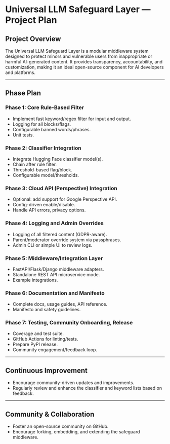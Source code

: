 # Universal LLM Safeguard Layer — Project Plan

## Project Overview

The Universal LLM Safeguard Layer is a modular middleware system designed to protect minors and vulnerable users from inappropriate or harmful AI-generated content. It provides transparency, accountability, and customization, making it an ideal open-source component for AI developers and platforms.

---

## Phase Plan

### Phase 1: Core Rule-Based Filter

* Implement fast keyword/regex filter for input and output.
* Logging for all blocks/flags.
* Configurable banned words/phrases.
* Unit tests.

### Phase 2: Classifier Integration

* Integrate Hugging Face classifier model(s).
* Chain after rule filter.
* Threshold-based flag/block.
* Configurable model/thresholds.

### Phase 3: Cloud API (Perspective) Integration

* Optional: add support for Google Perspective API.
* Config-driven enable/disable.
* Handle API errors, privacy options.

### Phase 4: Logging and Admin Overrides

* Logging of all filtered content (GDPR-aware).
* Parent/moderator override system via passphrases.
* Admin CLI or simple UI to review logs.

### Phase 5: Middleware/Integration Layer

* FastAPI/Flask/Django middleware adapters.
* Standalone REST API microservice mode.
* Example integrations.

### Phase 6: Documentation and Manifesto

* Complete docs, usage guides, API reference.
* Manifesto and safety guidelines.

### Phase 7: Testing, Community Onboarding, Release

* Coverage and test suite.
* GitHub Actions for linting/tests.
* Prepare PyPI release.
* Community engagement/feedback loop.

---

## Continuous Improvement

* Encourage community-driven updates and improvements.
* Regularly review and enhance the classifier and keyword lists based on feedback.

---

## Community & Collaboration

* Foster an open-source community on GitHub.
* Encourage forking, embedding, and extending the safeguard middleware.
